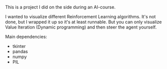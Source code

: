 This is a project I did on the side during an AI-course.

I wanted to visualize different Reinforcement Learning algorithms.
It's not done, but I wrapped it up so it's at least runnable.
But you can only visualize Value Iteration (Dynamic programming) and then steer the agent yourself.

Main dependencies:
- tkinter
- pandas
- numpy
- PIL

